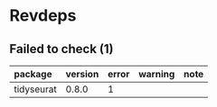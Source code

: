 # Revdeps

## Failed to check (1)

|package    |version |error |warning |note |
|:----------|:-------|:-----|:-------|:----|
|tidyseurat |0.8.0   |1     |        |     |

